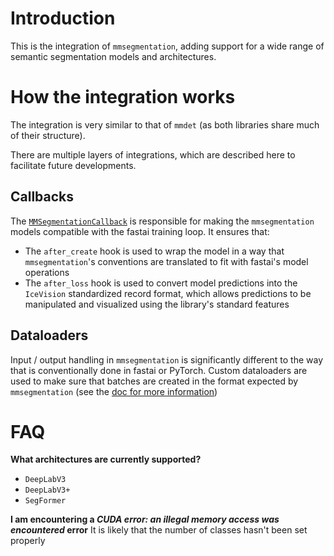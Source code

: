 # Introduction

This is the integration of `mmsegmentation`, adding support for a wide range of semantic segmentation models and architectures.

# How the integration works

The integration is very similar to that of `mmdet` (as both libraries share much of their structure).

There are multiple layers of integrations, which are described here to facilitate future developments. 

## Callbacks

The [`MMSegmentationCallback`](icevision/models/mmseg/fastai/callbacks.py) is responsible for making the `mmsegmentation` models compatible with the fastai training loop. It ensures that:
- The `after_create` hook is used to wrap the model in a way that `mmsegmentation`'s conventions are translated to fit with fastai's model operations
- The `after_loss` hook is used to convert model predictions into the `IceVision` standardized record format, which allows predictions to be manipulated and visualized using the library's standard features

## Dataloaders

Input / output handling in `mmsegmentation` is significantly different to the way that is conventionally done in fastai or PyTorch. Custom dataloaders are used to make sure that batches are created in the format expected by `mmsegmentation` (see the [doc for more information](https://mmsegmentation.readthedocs.io/en/latest/api.html#mmseg.models.segmentors.BaseSegmentor.forward_test))

# FAQ

**What architectures are currently supported?** 
* `DeepLabV3`
* `DeepLabV3+`
* `SegFormer`

**I am encountering a *CUDA error: an illegal memory access was encountered* error** 
It is likely that the number of classes hasn't been set properly